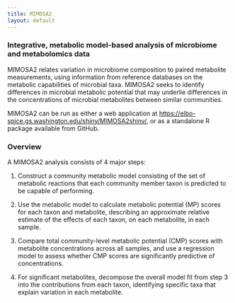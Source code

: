 ```yaml
---
title: MIMOSA2
layout: default
---
```


### Integrative, metabolic model-based analysis of microbiome and metabolomics data

MIMOSA2 relates variation in microbiome composition to paired metabolite measurements, using information from reference databases on the metabolic capabilities of microbial taxa. 
MIMOSA2 seeks to identify differences in microbial metabolic potential that may underlie differences in the concentrations of microbial metabolites between similar communities.

MIMOSA2 can be run as either a web application at https://elbo-spice.gs.washington.edu/shiny/MIMOSA2shiny/, or as a standalone R package available from GitHub. 

### Overview

A MIMOSA2 analysis consists of 4 major steps: 

1) Construct a community metabolic model consisting of the set of metabolic reactions that each community member taxon is predicted to be capable of performing. 

2) Use the metabolic model to calculate metabolic potential (MP) scores for each taxon and metabolite, 
describing an approximate relative estimate of the effects of each taxon, on each metabolite, in each sample.

3) Compare total community-level metabolic potential (CMP) scores with metabolite concentrations across all samples, 
and use a regression model to assess whether CMP scores are significantly predictive of concentrations.

4) For significant metabolites, decompose the overall model fit from step 3 into the contributions from each taxon, 
identifying specific taxa that explain variation in each metabolite.